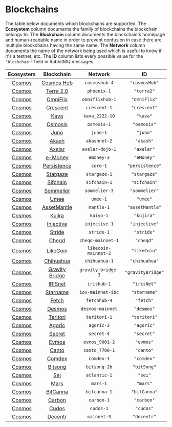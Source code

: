 # Blockchains

The table below documents which blockchains are supported. The **Ecosystem** column documents the family of blockchains the blockchain belongs to. The **Blockchain** column documents the blockchain's homepage and human-readable name in order to prevent confusion in case there are multiple blockchains having the same name. The **Network** column documents the name of the network being used which is useful to know if it's a testnet, etc. The **ID** column lists every possible value for the `"blockchain"` field in RabbitMQ messages.

|             Ecosystem             |                    Blockchain                    |       Network        |        ID         |
| :-------------------------------: | :----------------------------------------------: | :------------------: | :---------------: |
| [Cosmos](https://cosmos.network/) |    [Cosmos Hub](https://hub.cosmos.network/)     |    `cosmoshub-4`     |   `"cosmosHub"`   |
| [Cosmos](https://cosmos.network/) |      [Terra 2.0](https://www.terra.money/)       |     `phoenix-1`      |    `"terra2"`     |
| [Cosmos](https://cosmos.network/) |       [OmniFlix](https://omniflix.co/home)       |   `omniflixhub-1`    |   `"omniFlix"`    |
| [Cosmos](https://cosmos.network/) |      [Crescent](https://crescent.network/)       |     `crescent-1`     |   `"crescent"`    |
| [Cosmos](https://cosmos.network/) |             [Kava](https://kava.io/)             |    `kava_2222-10`    |     `"kava"`      |
| [Cosmos](https://cosmos.network/) |         [Osmosis](https://osmosis.zone/)         |     `osmosis-1`      |    `"osmosis"`    |
| [Cosmos](https://cosmos.network/) |          [Juno](https://junonetwork.io)          |       `juno-1`       |     `"juno"`      |
| [Cosmos](https://cosmos.network/) |         [Akash](https://akash.network/)          |     `akashnet-2`     |     `"akash"`     |
| [Cosmos](https://cosmos.network/) |          [Axelar](https://axelar.dev/)           |   `axelar-dojo-1`    |    `"axelar"`     |
| [Cosmos](https://cosmos.network/) |       [e-Money](https://www.e-money.com/)        |      `emoney-3`      |    `"eMoney"`     |
| [Cosmos](https://cosmos.network/) |     [Persistence](https://persistence.one/)      |       `core-1`       |  `"persistence"`  |
| [Cosmos](https://cosmos.network/) |      [Stargaze](https://www.stargaze.zone/)      |     `stargaze-1`     |   `"stargaze"`    |
| [Cosmos](https://cosmos.network/) |      [Sifchain](https://sifchain.network/)       |     `sifchain-1`     |   `"sifchain"`    |
| [Cosmos](https://cosmos.network/) |   [Sommelier](https://www.sommelier.finance/)    |    `sommelier-3`     |   `"sommelier"`   |
| [Cosmos](https://cosmos.network/) |             [Umee](https://umee.cc/)             |       `umee-1`       |     `"umee"`      |
| [Cosmos](https://cosmos.network/) |     [AssetMantle](https://assetmantle.one/)      |      `mantle-1`      |  `"assetMantle"`  |
| [Cosmos](https://cosmos.network/) |          [Kujira](https://kujira.app/)           |      `kaiyo-1`       |    `"kujira"`     |
| [Cosmos](https://cosmos.network/) |       [Injective](https://injective.com/)        |    `injective-1`     |   `"injective"`   |
| [Cosmos](https://cosmos.network/) |          [Stride](https://stride.zone/)          |      `stride-1`      |    `"stride"`     |
| [Cosmos](https://cosmos.network/) |            [Cheqd](https://cheqd.io/)            |  `cheqd-mainnet-1`   |     `"cheqd"`     |
| [Cosmos](https://cosmos.network/) |           [LikeCoin](https://like.co/)           | `likecoin-mainnet-2` |   `"likeCoin"`    |
| [Cosmos](https://cosmos.network/) |     [Chihuahua](https://www.chihuahua.wtf/)      |    `chihuahua-1`     |   `"chihuahua"`   |
| [Cosmos](https://cosmos.network/) | [Gravity Bridge](https://www.gravitybridge.net/) |  `gravity-bridge-3`  | `"gravityBridge"` |
| [Cosmos](https://cosmos.network/) |       [IRISnet](https://www.irisnet.org/)        |     `irishub-1`      |    `"irisNet"`    |
| [Cosmos](https://cosmos.network/) |       [Starname](https://www.starname.me/)       |  `iov-mainnet-ibc`   |   `"starname"`    |
| [Cosmos](https://cosmos.network/) |        [Fetch](https://fetch-ai.network/)        |     `fetchhub-4`     |     `"fetch"`     |
| [Cosmos](https://cosmos.network/) |        [Desmos](https://desmos.network/)         |   `desmos-mainnet`   |    `"desmos"`     |
| [Cosmos](https://cosmos.network/) |        [Teritori](https://teritori.com/)         |     `teritori-1`     |   `"teritori"`    |
| [Cosmos](https://cosmos.network/) |          [Agoric](https://agoric.com/)           |      `agoric-3`      |    `"agoric"`     |
| [Cosmos](https://cosmos.network/) |         [Secret](https://scrt.network/)          |      `secret-4`      |    `"secret"`     |
| [Cosmos](https://cosmos.network/) |           [Evmos](https://evmos.org/)            |    `evmos_9001-2`    |     `"evmos"`     |
| [Cosmos](https://cosmos.network/) |            [Canto](https://canto.io/)            |    `canto_7700-1`    |     `"canto"`     |
| [Cosmos](https://cosmos.network/) |          [Comdex](https://comdex.one/)           |      `comdex-1`      |    `"comdex"`     |
| [Cosmos](https://cosmos.network/) |          [Bitsong](https://bitsong.io/)          |     `bitsong-2b`     |    `"bitSong"`    |
| [Cosmos](https://cosmos.network/) |        [Sei](https://www.seinetwork.io/)         |     `atlantic-1`     |      `"sei"`      |
| [Cosmos](https://cosmos.network/) |          [Mars](https://marsproto.com/)          |       `mars-1`       |     `"mars"`      |
| [Cosmos](https://cosmos.network/) |       [BitCanna](https://www.bitcanna.io/)       |     `bitcanna-1`     |   `"bitCanna"`    |
| [Cosmos](https://cosmos.network/) |        [Carbon](https://carbon.network/)         |      `carbon-1`      |    `"carbon"`     |
| [Cosmos](https://cosmos.network/) |         [Cudos](https://www.cudos.org/)          |      `cudos-1`       |     `"cudos"`     |
| [Cosmos](https://cosmos.network/) |         [Decentr](https://decentr.net/)          |     `mainnet-3`      |    `"decentr"`    |
